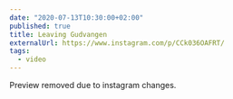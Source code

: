 ```yaml
---
date: "2020-07-13T10:30:00+02:00"
published: true
title: Leaving Gudvangen
externalUrl: https://www.instagram.com/p/CCk036OAFRT/
tags:
  - video
---
```


Preview removed due to instagram changes.
